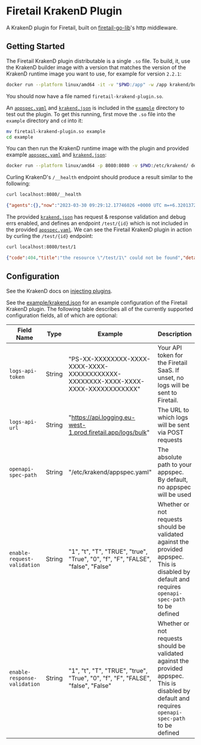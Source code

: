 # Firetail KrakenD Plugin

A KrakenD plugin for Firetail, built on [firetail-go-lib](https://github.com/FireTail-io/firetail-go-lib)'s http middleware.



## Getting Started

The Firetail KrakenD plugin distributable is a single `.so` file. To build, it, use the KrakenD builder image with a version that matches the version of the KrakenD runtime image you want to use, for example for version `2.2.1`:

```bash
docker run --platform linux/amd64 -it -v "$PWD:/app" -w /app krakend/builder:2.2.1 go build -buildmode=plugin -o firetail-krakend-plugin.so .
```

You should now have a file named `firetail-krakend-plugin.so`. 

An [`appspec.yaml`](./example/appspec.yaml) and [`krakend.json`](./example/krakend.json) is included in the [`example`](./example) directory to test out the plugin. To get this running, first move the `.so` file into the `example` directory and `cd` into it:

```bash
mv firetail-krakend-plugin.so example
cd example
```

You can then run the KrakenD runtime image with the plugin and provided example [`appspec.yaml`](./example/appspec.yaml) and [`krakend.json`](./example/krakend.json):

```bash
docker run --platform linux/amd64 -p 8080:8080 -v $PWD:/etc/krakend/ devopsfaith/krakend run --config /etc/krakend/krakend.json
```

Curling KrakenD's `/__health` endpoint should produce a result similar to the following:

```bash
curl localhost:8080/__health
```

```json
{"agents":{},"now":"2023-03-30 09:29:12.17746026 +0000 UTC m=+6.320137296","status":"ok"}
```

The provided [`krakend.json`](./example/krakend.json) has request & response validation and debug errs enabled, and defines an endpoint `/test/{id}` which is not included in the provided [`appspec.yaml`](./example/appspec.yaml). We can see the Firetail KrakenD plugin in action by curling the `/test/{id}` endpoint:

```bash
curl localhost:8080/test/1
```

```json
{"code":404,"title":"the resource \"/test/1\" could not be found","detail":"a path for \"/test/1\" could not be found in your appspec"}
```



## Configuration

See the KrakenD docs on [injecting plugins](https://www.krakend.io/docs/extending/injecting-plugins/).

See the [example/krakend.json](./example/krakend.json) for an example configuration of the Firetail KrakenD plugin. The following table describes all of the currently supported configuration fields, all of which are optional:

| Field Name                   | Type   | Example                                                      | Description                                                  |
| ---------------------------- | ------ | ------------------------------------------------------------ | ------------------------------------------------------------ |
| `logs-api-token`             | String | "PS-XX-XXXXXXXX-XXXX-XXXX-XXXX-XXXXXXXXXXXX-XXXXXXXX-XXXX-XXXX-XXXX-XXXXXXXXXXXX" | Your API token for the Firetail SaaS. If unset, no logs will be sent to Firetail. |
| `logs-api-url`               | String | "https://api.logging.eu-west-1.prod.firetail.app/logs/bulk"  | The URL to which logs will be sent via POST requests         |
| `openapi-spec-path`          | String | "/etc/krakend/appspec.yaml"                                  | The absolute path to your appspec. By default, no appspec will be used |
| `enable-request-validation`  | String | "1", "t", "T", "TRUE", "true", "True", "0", "f", "F", "FALSE", "false", "False" | Whether or not requests should be validated against the provided appspec. This is disabled by default and requires `openapi-spec-path` to be defined |
| `enable-response-validation` | String | "1", "t", "T", "TRUE", "true", "True", "0", "f", "F", "FALSE", "false", "False" | Whether or not requests should be validated against the provided appspec. This is disabled by default and requires `openapi-spec-path` to be defined |

